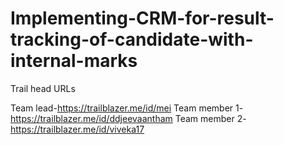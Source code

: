 # Implementing-CRM-for-result-tracking-of-candidate-with-internal-marks

Trail head URLs

Team lead-https://trailblazer.me/id/mei
Team member 1-https://trailblazer.me/id/ddjeevaantham
Team member 2-https://trailblazer.me/id/viveka17
